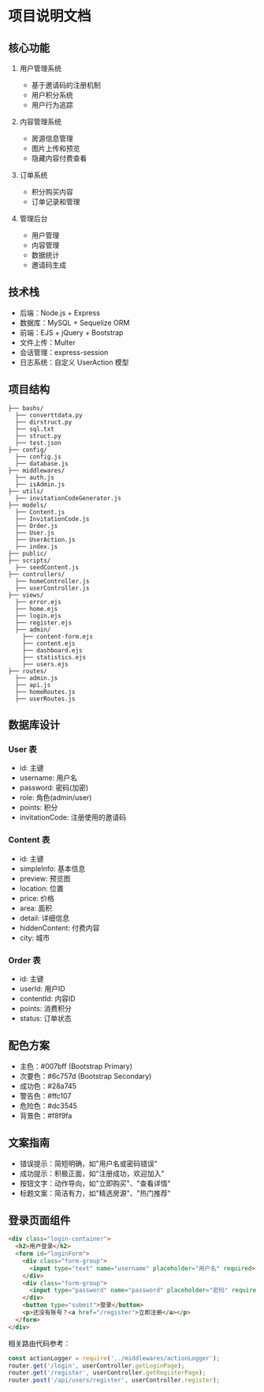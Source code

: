 

# 项目说明文档

## 核心功能
1. 用户管理系统
   - 基于邀请码的注册机制
   - 用户积分系统
   - 用户行为追踪

2. 内容管理系统
   - 房源信息管理
   - 图片上传和预览
   - 隐藏内容付费查看

3. 订单系统
   - 积分购买内容
   - 订单记录和管理

4. 管理后台
   - 用户管理
   - 内容管理
   - 数据统计
   - 邀请码生成

## 技术栈
- 后端：Node.js + Express
- 数据库：MySQL + Sequelize ORM
- 前端：EJS + jQuery + Bootstrap
- 文件上传：Multer
- 会话管理：express-session
- 日志系统：自定义 UserAction 模型

## 项目结构
```/
├── bashs/
  ├── converttdata.py
  ├── dirstruct.py
  ├── sql.txt
  ├── struct.py
  ├── test.json
├── config/
  ├── config.js
  ├── database.js
├── middlewares/
  ├── auth.js
  ├── isAdmin.js
├── utils/
  ├── invitationCodeGenerator.js
├── models/
  ├── Content.js
  ├── InvitationCode.js
  ├── Order.js
  ├── User.js
  ├── UserAction.js
  ├── index.js
├── public/
├── scripts/
  ├── seedContent.js
├── controllers/
  ├── homeController.js
  ├── userController.js
├── views/
  ├── error.ejs
  ├── home.ejs
  ├── login.ejs
  ├── register.ejs
  ├── admin/
    ├── content-form.ejs
    ├── content.ejs
    ├── dashboard.ejs
    ├── statistics.ejs
    ├── users.ejs
├── routes/
  ├── admin.js
  ├── api.js
  ├── homeRoutes.js
  ├── userRoutes.js
```

## 数据库设计
### User 表
- id: 主键
- username: 用户名
- password: 密码(加密)
- role: 角色(admin/user)
- points: 积分
- invitationCode: 注册使用的邀请码

### Content 表
- id: 主键
- simpleInfo: 基本信息
- preview: 预览图
- location: 位置
- price: 价格
- area: 面积
- detail: 详细信息
- hiddenContent: 付费内容
- city: 城市

### Order 表
- id: 主键
- userId: 用户ID
- contentId: 内容ID
- points: 消费积分
- status: 订单状态

## 配色方案
- 主色：#007bff (Bootstrap Primary)
- 次要色：#6c757d (Bootstrap Secondary)
- 成功色：#28a745
- 警告色：#ffc107
- 危险色：#dc3545
- 背景色：#f8f9fa

## 文案指南
- 错误提示：简短明确，如"用户名或密码错误"
- 成功提示：积极正面，如"注册成功，欢迎加入"
- 按钮文字：动作导向，如"立即购买"、"查看详情"
- 标题文案：简洁有力，如"精选房源"、"热门推荐"

## 登录页面组件
```html
<div class="login-container">
  <h2>用户登录</h2>
  <form id="loginForm">
    <div class="form-group">
      <input type="text" name="username" placeholder="用户名" required>
    </div>
    <div class="form-group">
      <input type="password" name="password" placeholder="密码" required>
    </div>
    <button type="submit">登录</button>
    <p>还没有账号？<a href="/register">立即注册</a></p>
  </form>
</div>
```

相关路由代码参考：

```5:8:routes/userRoutes.js
const actionLogger = require('../middlewares/actionLogger');
router.get('/login', userController.getLoginPage);
router.get('/register', userController.getRegisterPage);
router.post('/api/users/register', userController.register);
```
